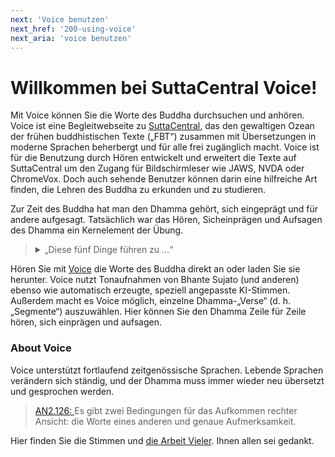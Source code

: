 ```yaml
---
next: 'Voice benutzen'
next_href: '200-using-voice'
next_aria: 'voice benutzen'
---
```

# Willkommen bei SuttaCentral Voice! 
Mit Voice können Sie die Worte des Buddha durchsuchen und anhören. Voice ist eine Begleitwebseite zu <a href="https://suttacentral.net" aria-label="suttacentral.net" target="_blank">SuttaCentral</a>, das den gewaltigen Ozean der frühen buddhistischen Texte („FBT“) zusammen mit Übersetzungen in moderne Sprachen beherbergt und für alle frei zugänglich macht. Voice ist für die Benutzung durch Hören entwickelt und erweitert die Texte auf SuttaCentral um den Zugang für Bildschirmleser wie JAWS, NVDA oder ChromeVox. Doch auch sehende Benutzer können darin eine hilfreiche Art finden, die Lehren des Buddha zu erkunden und zu studieren.

Zur Zeit des Buddha hat man den Dhamma gehört, sich eingeprägt und für andere aufgesagt. Tatsächlich war das Hören, Sicheinprägen und Aufsagen des Dhamma ein Kernelement der Übung.

<blockquote><p><details>
  <summary>
    „Diese fünf Dinge führen zu …“
  </summary>
  <a href="https://voice.suttacentral.net/scv/index.html?r=0.5016504839079253#/sutta?search=f%C3%BCnf%20Dinge%20f%C3%BChren%20zu%20Fortdauer" target="_blank">
    AN5.155:6.1 ff:</a>
  Diese fünf Dinge führen zu Fortdauer, Langlebigkeit und Beständigkeit der wahren Lehre. Welche fünf?
  <ul>
    <li>
      Da prägen sich die Mönche und Nonnen die Lehre ein: die Aussagen, Lieder, Gespräche, Strophen, inbrünstigen Ausrufe, Legenden, Geschichten aus früheren Leben, erstaunlichen Geschichten und Einteilungen. Das ist das erste Ding, das zu Fortdauer, Langlebigkeit und Beständigkeit der wahren Lehre führt.
    </li>
    <li> 
      Dann unterweisen da die Mönche und Nonnen andere ausführlich in der Lehre, wie sie sie gehört und sich eingeprägt haben. Das ist das zweite Ding …
    </li>
    <li> 
      Dann lassen da die Mönche und Nonnen die anderen die Lehre im Einzelnen aufsagen, wie sie sie gehört und sich eingeprägt haben. Das ist das dritte Ding …
    </li>
    <li> 
      Dann sagen da die Mönche und Nonnen die Lehre im Einzelnen auf, wie sie sie gehört und sich eingeprägt haben. Das ist das vierte Ding …
    </li>
    <li> 
      Dann denken da die Mönche und Nonnen im Herzen über die Lehre nach und erwägen sie, untersuchen sie mit dem Geist, wie sie sie gehört und sich eingeprägt haben. Das ist das fünfte Ding, das zu Fortdauer, Langlebigkeit und Beständigkeit der wahren Lehre führt.
    </li>
  </ul>
</details></p></blockquote>

Hören Sie mit <a href="https://voice.suttacentral.net" target="_blank">Voice</a> die Worte des Buddha direkt an oder laden Sie sie herunter. Voice nutzt Tonaufnahmen von Bhante Sujato (und anderen) ebenso wie automatisch erzeugte, speziell angepasste KI-Stimmen. Außerdem macht es Voice möglich, einzelne Dhamma-„Verse“ (d. h. „Segmente“) auszuwählen. Hier können Sie den Dhamma Zeile für Zeile hören, sich einprägen und aufsagen.

### About Voice
Voice unterstützt fortlaufend zeitgenössische Sprachen. Lebende Sprachen verändern sich ständig, und der Dhamma muss immer wieder neu übersetzt und gesprochen werden.

<blockquote>
<a href="https://voice.suttacentral.net/scv/index.html?r=0.17957141698583845#/sutta?search=an2.126">AN2.126: </a>
Es gibt zwei Bedingungen für das Aufkommen rechter Ansicht: die Worte eines anderen und genaue Aufmerksamkeit.
</blockquote>

<p style="margin-top: 1em">
  Hier finden Sie die Stimmen und <a href="https://sc-voice.github.io/dhammaregen/de/500-intro-de">die Arbeit Vieler</a>. Ihnen allen sei gedankt.
</p>
